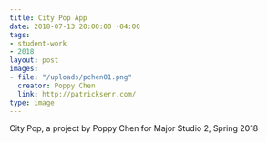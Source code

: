 ```yaml
---
title: City Pop App
date: 2018-07-13 20:00:00 -04:00
tags:
- student-work
- 2018
layout: post
images:
- file: "/uploads/pchen01.png"
  creator: Poppy Chen
  link: http://patrickserr.com/
type: image
---
```


City Pop, a project by Poppy Chen for Major Studio 2, Spring 2018
